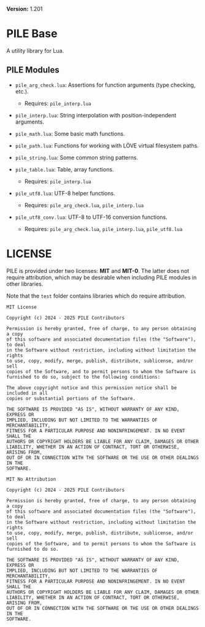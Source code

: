 **Version:** 1.201

# PILE Base

A utility library for Lua.

## PILE Modules

* `pile_arg_check.lua`: Assertions for function arguments (type checking, etc.).
  * Requires: `pile_interp.lua`

* `pile_interp.lua`: String interpolation with position-independent arguments.

* `pile_math.lua`: Some basic math functions.

* `pile_path.lua`: Functions for working with LÖVE virtual filesystem paths.

* `pile_string.lua`: Some common string patterns.

* `pile_table.lua`: Table, array functions.
  * Requires: `pile_interp.lua`

* `pile_utf8.lua`: UTF-8 helper functions.
  * Requires: `pile_arg_check.lua`, `pile_interp.lua`

* `pile_utf8_conv.lua`: UTF-8 to UTF-16 conversion functions.
  * Requires: `pile_arg_check.lua`, `pile_interp.lua`, `pile_utf8.lua`


# LICENSE

PILE is provided under two licenses: **MIT** and **MIT-0**. The latter does not require attribution, which may be desirable when including PILE modules in other libraries.

Note that the `test` folder contains libraries which do require attribution.

```
MIT License

Copyright (c) 2024 - 2025 PILE Contributors

Permission is hereby granted, free of charge, to any person obtaining a copy
of this software and associated documentation files (the "Software"), to deal
in the Software without restriction, including without limitation the rights
to use, copy, modify, merge, publish, distribute, sublicense, and/or sell
copies of the Software, and to permit persons to whom the Software is
furnished to do so, subject to the following conditions:

The above copyright notice and this permission notice shall be included in all
copies or substantial portions of the Software.

THE SOFTWARE IS PROVIDED "AS IS", WITHOUT WARRANTY OF ANY KIND, EXPRESS OR
IMPLIED, INCLUDING BUT NOT LIMITED TO THE WARRANTIES OF MERCHANTABILITY,
FITNESS FOR A PARTICULAR PURPOSE AND NONINFRINGEMENT. IN NO EVENT SHALL THE
AUTHORS OR COPYRIGHT HOLDERS BE LIABLE FOR ANY CLAIM, DAMAGES OR OTHER
LIABILITY, WHETHER IN AN ACTION OF CONTRACT, TORT OR OTHERWISE, ARISING FROM,
OUT OF OR IN CONNECTION WITH THE SOFTWARE OR THE USE OR OTHER DEALINGS IN THE
SOFTWARE.
```


```
MIT No Attribution

Copyright (c) 2024 - 2025 PILE Contributors

Permission is hereby granted, free of charge, to any person obtaining a copy
of this software and associated documentation files (the "Software"), to deal
in the Software without restriction, including without limitation the rights
to use, copy, modify, merge, publish, distribute, sublicense, and/or sell
copies of the Software, and to permit persons to whom the Software is
furnished to do so.

THE SOFTWARE IS PROVIDED "AS IS", WITHOUT WARRANTY OF ANY KIND, EXPRESS OR
IMPLIED, INCLUDING BUT NOT LIMITED TO THE WARRANTIES OF MERCHANTABILITY,
FITNESS FOR A PARTICULAR PURPOSE AND NONINFRINGEMENT. IN NO EVENT SHALL THE
AUTHORS OR COPYRIGHT HOLDERS BE LIABLE FOR ANY CLAIM, DAMAGES OR OTHER
LIABILITY, WHETHER IN AN ACTION OF CONTRACT, TORT OR OTHERWISE, ARISING FROM,
OUT OF OR IN CONNECTION WITH THE SOFTWARE OR THE USE OR OTHER DEALINGS IN THE
SOFTWARE.
```
